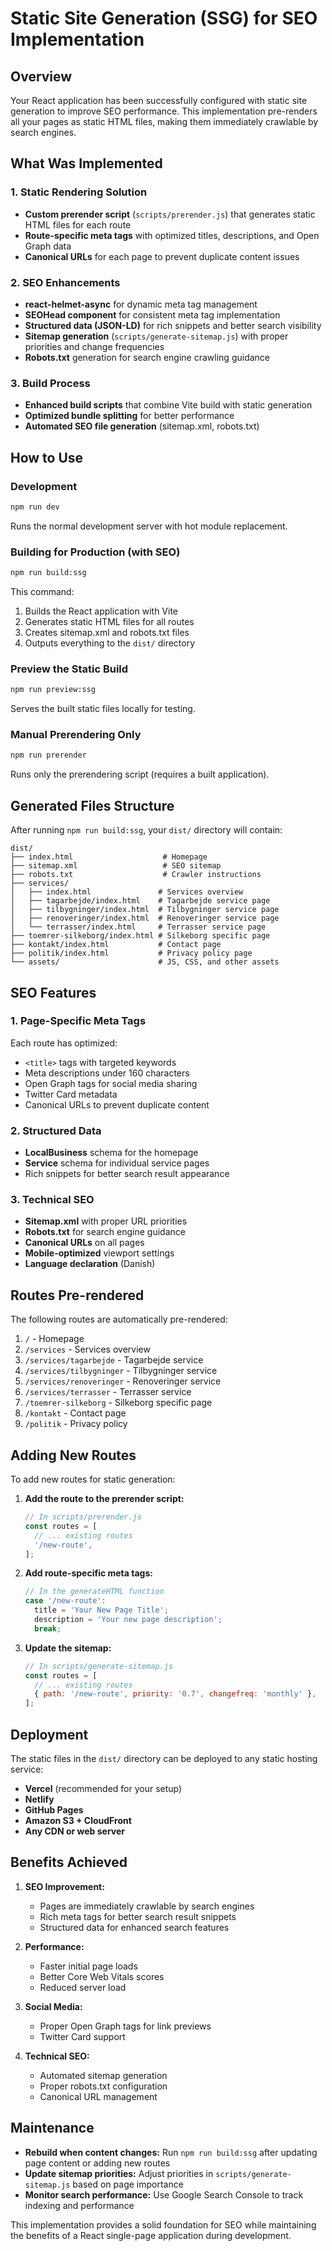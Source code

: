 # Static Site Generation (SSG) for SEO Implementation

## Overview

Your React application has been successfully configured with static site generation to improve SEO performance. This implementation pre-renders all your pages as static HTML files, making them immediately crawlable by search engines.

## What Was Implemented

### 1. Static Rendering Solution
- **Custom prerender script** (`scripts/prerender.js`) that generates static HTML files for each route
- **Route-specific meta tags** with optimized titles, descriptions, and Open Graph data
- **Canonical URLs** for each page to prevent duplicate content issues

### 2. SEO Enhancements
- **react-helmet-async** for dynamic meta tag management
- **SEOHead component** for consistent meta tag implementation
- **Structured data (JSON-LD)** for rich snippets and better search visibility
- **Sitemap generation** (`scripts/generate-sitemap.js`) with proper priorities and change frequencies
- **Robots.txt** generation for search engine crawling guidance

### 3. Build Process
- **Enhanced build scripts** that combine Vite build with static generation
- **Optimized bundle splitting** for better performance
- **Automated SEO file generation** (sitemap.xml, robots.txt)

## How to Use

### Development
```bash
npm run dev
```
Runs the normal development server with hot module replacement.

### Building for Production (with SEO)
```bash
npm run build:ssg
```
This command:
1. Builds the React application with Vite
2. Generates static HTML files for all routes
3. Creates sitemap.xml and robots.txt files
4. Outputs everything to the `dist/` directory

### Preview the Static Build
```bash
npm run preview:ssg
```
Serves the built static files locally for testing.

### Manual Prerendering Only
```bash
npm run prerender
```
Runs only the prerendering script (requires a built application).

## Generated Files Structure

After running `npm run build:ssg`, your `dist/` directory will contain:

```
dist/
├── index.html                    # Homepage
├── sitemap.xml                   # SEO sitemap
├── robots.txt                    # Crawler instructions
├── services/
│   ├── index.html               # Services overview
│   ├── tagarbejde/index.html    # Tagarbejde service page
│   ├── tilbygninger/index.html  # Tilbygninger service page
│   ├── renoveringer/index.html  # Renoveringer service page
│   └── terrasser/index.html     # Terrasser service page
├── toemrer-silkeborg/index.html # Silkeborg specific page
├── kontakt/index.html           # Contact page
├── politik/index.html           # Privacy policy page
└── assets/                      # JS, CSS, and other assets
```

## SEO Features

### 1. Page-Specific Meta Tags
Each route has optimized:
- `<title>` tags with targeted keywords
- Meta descriptions under 160 characters
- Open Graph tags for social media sharing
- Twitter Card metadata
- Canonical URLs to prevent duplicate content

### 2. Structured Data
- **LocalBusiness** schema for the homepage
- **Service** schema for individual service pages
- Rich snippets for better search result appearance

### 3. Technical SEO
- **Sitemap.xml** with proper URL priorities
- **Robots.txt** for search engine guidance
- **Canonical URLs** on all pages
- **Mobile-optimized** viewport settings
- **Language declaration** (Danish)

## Routes Pre-rendered

The following routes are automatically pre-rendered:

1. `/` - Homepage
2. `/services` - Services overview
3. `/services/tagarbejde` - Tagarbejde service
4. `/services/tilbygninger` - Tilbygninger service
5. `/services/renoveringer` - Renoveringer service
6. `/services/terrasser` - Terrasser service
7. `/toemrer-silkeborg` - Silkeborg specific page
8. `/kontakt` - Contact page
9. `/politik` - Privacy policy

## Adding New Routes

To add new routes for static generation:

1. **Add the route to the prerender script:**
   ```javascript
   // In scripts/prerender.js
   const routes = [
     // ... existing routes
     '/new-route',
   ];
   ```

2. **Add route-specific meta tags:**
   ```javascript
   // In the generateHTML function
   case '/new-route':
     title = 'Your New Page Title';
     description = 'Your new page description';
     break;
   ```

3. **Update the sitemap:**
   ```javascript
   // In scripts/generate-sitemap.js
   const routes = [
     // ... existing routes
     { path: '/new-route', priority: '0.7', changefreq: 'monthly' },
   ];
   ```

## Deployment

The static files in the `dist/` directory can be deployed to any static hosting service:

- **Vercel** (recommended for your setup)
- **Netlify**
- **GitHub Pages**
- **Amazon S3 + CloudFront**
- **Any CDN or web server**

## Benefits Achieved

1. **SEO Improvement:**
   - Pages are immediately crawlable by search engines
   - Rich meta tags for better search result snippets
   - Structured data for enhanced search features

2. **Performance:**
   - Faster initial page loads
   - Better Core Web Vitals scores
   - Reduced server load

3. **Social Media:**
   - Proper Open Graph tags for link previews
   - Twitter Card support

4. **Technical SEO:**
   - Automated sitemap generation
   - Proper robots.txt configuration
   - Canonical URL management

## Maintenance

- **Rebuild when content changes:** Run `npm run build:ssg` after updating page content or adding new routes
- **Update sitemap priorities:** Adjust priorities in `scripts/generate-sitemap.js` based on page importance
- **Monitor search performance:** Use Google Search Console to track indexing and performance

This implementation provides a solid foundation for SEO while maintaining the benefits of a React single-page application during development.
